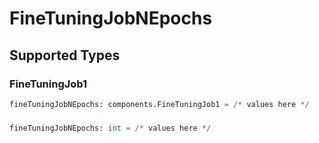 # FineTuningJobNEpochs


## Supported Types

### FineTuningJob1

```python
fineTuningJobNEpochs: components.FineTuningJob1 = /* values here */
```

### 

```python
fineTuningJobNEpochs: int = /* values here */
```

